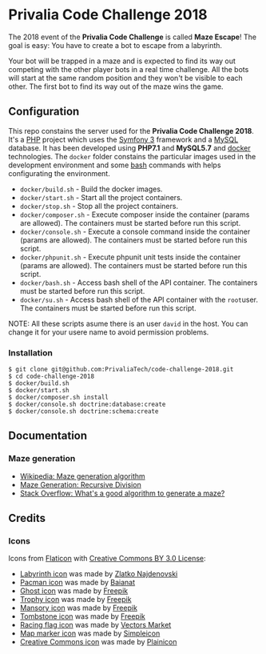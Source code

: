 
# Privalia Code Challenge 2018

The 2018 event of the **Privalia Code Challenge** is called **Maze Escape**! The goal is easy: You have to create a bot to escape from a labyrinth.

Your bot will be trapped in a maze and is expected to find its way out competing with the other player bots in a real time challenge. All the bots will start at the same random position and they won't be visible to each other. The first bot to find its way out of the maze wins the game.

## Configuration

This repo constains the server used for the **Privalia Code Challenge 2018**.
It's a [PHP](http://php.net/) project which uses the [Symfony 3](https://symfony.com/) framework and a [MySQL](https://www.mysql.com/) database.
It has been developed using **PHP7.1** and **MySQL5.7** and [docker](https://www.docker.com/) technologies.
The `docker` folder constains the particular images used in the development environment and some [bash](https://www.gnu.org/software/bash/) commands with helps configurating the environment.

- `docker/build.sh` - Build the docker images.
- `docker/start.sh` - Start all the project containers.
- `docker/stop.sh` - Stop all the project containers.
- `docker/composer.sh` - Execute composer inside the container (params are allowed). The containers must be started before run this script.
- `docker/console.sh` - Execute a console command inside the container (params are allowed). The containers must be started before run this script.
- `docker/phpunit.sh` - Execute phpunit unit tests inside the container (params are allowed). The containers must be started before run this script.
- `docker/bash.sh` - Access bash shell of the API container. The containers must be started before run this script.
- `docker/su.sh` - Access bash shell of the API container with the `root`user. The containers must be started before run this script.

NOTE: All these scripts asume there is an user `david` in the host. You can change it for your usere name to avoid  permission problems.

### Installation

```
$ git clone git@github.com:PrivaliaTech/code-challenge-2018.git
$ cd code-challenge-2018
$ docker/build.sh
$ docker/start.sh
$ docker/composer.sh install
$ docker/console.sh doctrine:database:create
$ docker/console.sh doctrine:schema:create
```

## Documentation

### Maze generation

- [Wikipedia: Maze generation algorithm](https://en.wikipedia.org/wiki/Maze_generation_algorithm)
- [Maze Generation: Recursive Division](http://weblog.jamisbuck.org/2011/1/12/maze-generation-recursive-division-algorithm)
- [Stack Overflow: What's a good algorithm to generate a maze?](http://stackoverflow.com/questions/38502/whats-a-good-algorithm-to-generate-a-maze)

## Credits

### Icons 
Icons from [Flaticon](http://www.flaticon.com) with [Creative Commons BY 3.0 License](http://creativecommons.org/licenses/by/3.0/):

- [Labyrinth icon](http://www.flaticon.com/free-icon/labyrinth_182580) was made by [Zlatko Najdenovski](http://www.flaticon.com/authors/zlatko-najdenovski)
- [Pacman icon](http://www.flaticon.com/free-icon/pacman_131412) was made by [Baianat](http://www.flaticon.com/authors/baianat)
- [Ghost icon](http://www.flaticon.com/free-icon/ghost_387112) was made by [Freepik](http://www.flaticon.com/authors/freepik)
- [Trophy icon](http://www.flaticon.com/free-icon/trophy_321773) was made by [Freepik](http://www.flaticon.com/authors/freepik)
- [Mansory icon](http://www.flaticon.com/free-icon/mansory_351764) was made by [Freepik](http://www.flaticon.com/authors/freepik)
- [Tombstone icon](http://www.flaticon.com/free-icon/tombstone-with-cross_78204) was made by [Freepik](http://www.flaticon.com/authors/freepik)
- [Racing flag icon](http://www.flaticon.com/free-icon/racing-flag_65578) was made by [Vectors Market](http://www.flaticon.com/authors/vectors-market)
- [Map marker icon](http://www.flaticon.com/free-icon/map-marker-point_34369) was made by [Simpleicon](http://www.flaticon.com/authors/simpleicon)
- [Creative Commons icon](http://www.flaticon.com/free-icon/creative-commons-circular-logo_78110) was made by [Plainicon](http://www.flaticon.com/authors/plainicon)
